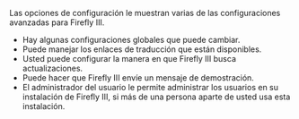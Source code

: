 Las opciones de configuración le muestran varias de las configuraciones avanzadas para Firefly III.

* Hay algunas configuraciones globales que puede cambiar.
* Puede manejar los enlaces de traducción que están disponibles.
* Usted puede configurar la manera en que Firefly III busca actualizaciones.
* Puede hacer que Firefly III envíe un mensaje de demostración.
* El administrador del usuario le permite administrar los usuarios en su instalación de Firefly III, si más de una persona aparte de usted usa esta instalación.